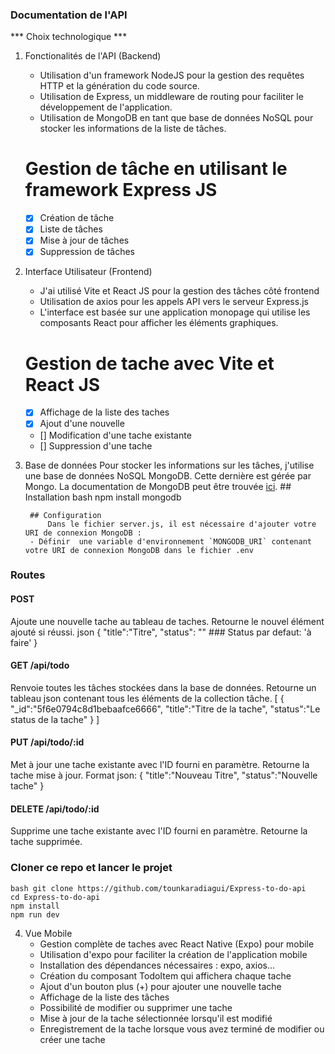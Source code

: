 ### Documentation de l'API

*** Choix technologique  ***
1. Fonctionalités de l'API (Backend)
    - Utilisation d'un framework NodeJS pour la gestion des requêtes HTTP et la génération du code source.
    - Utilisation de Express, un middleware de routing pour faciliter le développement de l'application.
    - Utilisation de MongoDB en tant que base de données NoSQL pour stocker les informations de la liste de tâches.

    # Gestion de tâche en utilisant le framework Express JS
    * [x] Création de tâche
    * [x] Liste de tâches
    * [x] Mise à jour de tâches
    * [x] Suppression de tâches
2. Interface Utilisateur (Frontend)
    - J'ai utilisé Vite et React JS pour la gestion des tâches côté frontend
    - Utilisation de axios pour les appels API vers le serveur Express.js
    - L'interface est basée sur une application monopage qui utilise les composants React pour afficher les éléments graphiques.
    
    # Gestion de tache avec Vite et React JS
    * [x] Affichage de la liste des taches
    * [x] Ajout d'une nouvelle
    * [] Modification d'une tache existante
    * [] Suppression d'une tache

3. Base de données
        Pour stocker les informations sur les tâches, j'utilise une base de données NoSQL MongoDB. Cette dernière est gérée par Mongo.
        La documentation de MongoDB peut être trouvée [ici](https://docs.mongodb.com/manual/).
        ## Installation
            bash npm install mongodb
        
        ## Configuration
            Dans le fichier server.js, il est nécessaire d'ajouter votre URI de connexion MongoDB :
        - Définir  une variable d'environnement `MONGODB_URI` contenant votre URI de connexion MongoDB dans le fichier .env

### Routes

#### POST
Ajoute une nouvelle tache au tableau de taches. Retourne le nouvel élément ajouté si réussi.
json
{
   "title":"Titre",
   "status": "" ###  Status par defaut: 'à faire'
}

#### GET /api/todo
Renvoie toutes les tâches stockées dans la base de données.
Retourne un tableau json contenant tous les éléments de la collection tâche.
[
   {
      "_id":"5f6e0794c8d1bebaafce6666",
      "title":"Titre de la tache",
      "status":"Le status de la tache"
   }
]

#### PUT /api/todo/:id
Met à jour une tache existante avec l'ID fourni en paramètre. Retourne la tache mise à jour.
Format json:
{
  "title":"Nouveau Titre",
  "status":"Nouvelle tache"
}

#### DELETE /api/todo/:id
Supprime une tache existante avec l'ID fourni en paramètre. Retourne la tache supprimée.


### Cloner  ce repo et lancer le projet
    bash git clone https://github.com/tounkaradiagui/Express-to-do-api
    cd Express-to-do-api
    npm install
    npm run dev

4. Vue Mobile
    - Gestion complète de taches avec React Native (Expo) pour mobile
    - Utilisation d'expo pour faciliter la création de l'application mobile
    - Installation des dépendances nécessaires : expo, axios...
    - Création du composant TodoItem qui affichera chaque tache
    - Ajout d'un bouton plus (+) pour ajouter une nouvelle tache
    - Affichage de la liste des tâches
    - Possibilité de modifier ou supprimer une tache
    - Mise à jour de la tache sélectionnée lorsqu'il est modifié
    - Enregistrement de la tache lorsque vous avez terminé de modifier ou créer une tache